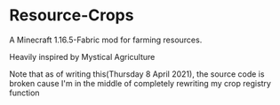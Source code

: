 # Resource-Crops
A Minecraft 1.16.5-Fabric mod for farming resources.

Heavily inspired by Mystical Agriculture

Note that as of writing this(Thursday 8 April 2021),
the source code is broken cause I'm in the middle of
completely rewriting my crop registry function
